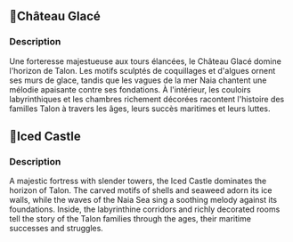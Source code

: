 ## 📍Château Glacé

### Description

Une forteresse majestueuse aux tours élancées, le Château Glacé domine l'horizon de Talon. Les motifs sculptés de
coquillages et d'algues ornent ses murs de glace, tandis que les vagues de la mer Naia chantent une mélodie apaisante
contre ses fondations. À l'intérieur, les couloirs labyrinthiques et les chambres richement décorées racontent
l'histoire des familles Talon à travers les âges, leurs succès maritimes et leurs luttes.

## 📍Iced Castle

### Description

A majestic fortress with slender towers, the Iced Castle dominates the horizon of Talon. The carved motifs of shells and
seaweed adorn its ice walls, while the waves of the Naia Sea sing a soothing melody against its foundations. Inside, the
labyrinthine corridors and richly decorated rooms tell the story of the Talon families through the ages, their maritime
successes and struggles.
